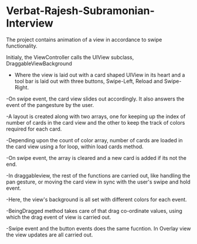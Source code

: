 # Verbat-Rajesh-Subramonian-Interview

The project contains animation of a view in accordance to swipe functionality.

Initialy, the ViewController calls the UIView subclass, DraggableViewBackground

- Where the view is laid out with a card shaped UIView in its heart and a tool bar is laid out with three buttons,
  Swipe-Left, Reload and Swipe-Right.

-On swipe event, the card view slides out accordingly. It also answers the event of the pangesture by the user.

-A layout is created along with two arrays, one for keeping up the index of number of cards in the card view and the other to keep the track of colors required for each card.

-Depending upon the count of color array, number of cards are loaded in the card view using a for loop, within load cards method.

-On swipe event, the array is cleared and a new card is added if its not the end.

-In draggableview, the rest of the functions are carried out, like handling the pan gesture, or moving the card view in sync with the user's swipe and hold event.

-Here, the view's background is all set with different colors for each event.

-BeingDragged method takes care of that drag co-ordinate values, using which the drag event of view is carried out.

-Swipe event and the button events does the same fucntion. In Overlay view the view updates are all carried out.
